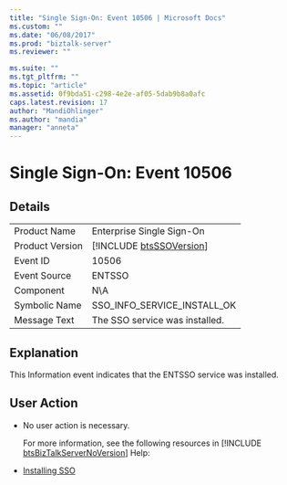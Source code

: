 ```yaml
---
title: "Single Sign-On: Event 10506 | Microsoft Docs"
ms.custom: ""
ms.date: "06/08/2017"
ms.prod: "biztalk-server"
ms.reviewer: ""

ms.suite: ""
ms.tgt_pltfrm: ""
ms.topic: "article"
ms.assetid: 0f9bda51-c298-4e2e-af05-5dab9b8a0afc
caps.latest.revision: 17
author: "MandiOhlinger"
ms.author: "mandia"
manager: "anneta"
---
```

# Single Sign-On: Event 10506
## Details  

|                 |                                                             |
|-----------------|-------------------------------------------------------------|
|  Product Name   |                  Enterprise Single Sign-On                  |
| Product Version | [!INCLUDE [btsSSOVersion](../includes/btsssoversion-md.md)] |
|    Event ID     |                            10506                            |
|  Event Source   |                           ENTSSO                            |
|    Component    |                             N\A                             |
|  Symbolic Name  |                 SSO_INFO_SERVICE_INSTALL_OK                 |
|  Message Text   |               The SSO service was installed.                |

## Explanation  
 This Information event indicates that the ENTSSO service was installed.  

## User Action  

- No user action is necessary.  

  For more information, see the following resources in [!INCLUDE [btsBizTalkServerNoVersion](../includes/btsbiztalkservernoversion-md.md)] Help:  

- [Installing SSO](../core/installing-sso.md)
